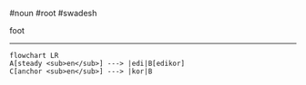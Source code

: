 #noun #root #swadesh 

foot
***
```mermaid  
flowchart LR
A[steady <sub>en</sub>] ---> |edi|B[edikor]
C[anchor <sub>en</sub>] ---> |kor|B
```